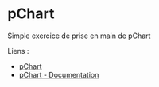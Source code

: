 # pChart
Simple exercice de prise en main de pChart

Liens :
<ul>
    <li>
        <a href="http://www.pchart.net/" target="_blank">pChart</a>
    </li>
    <li>
        <a href="http://wiki.pchart.net/" target="_blank">pChart - Documentation</a>
    </li>
</ul>
